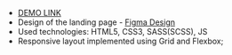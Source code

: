 - [DEMO LINK](https://kurtkobein.github.io/Museum_2/)
- Design of the landing page - [Figma Design](https://www.figma.com/file/HL3XGt5ZatvJoYBhOaWY5x/museum-prototype?node-id=323%3A1957)
- Used technologies: HTML5, CSS3, SASS(SCSS), JS
- Responsive layout implemented using Grid and Flexbox;